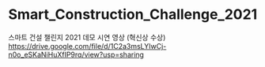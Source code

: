 # Smart_Construction_Challenge_2021

스마트 건설 챌린지 2021
데모 시연 영상
(혁신상 수상)
https://drive.google.com/file/d/1C2a3msLYIwCj-n0o_eSKaNiHuXfIP9rq/view?usp=sharing
